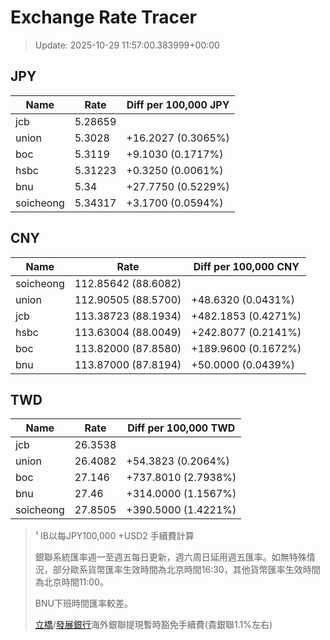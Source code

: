 # Exchange Rate Tracer

> Update: 2025-10-29 11:57:00.383999+00:00

## JPY

| Name      |    Rate | Diff per 100,000 JPY   |
|-----------|---------|------------------------|
| jcb       | 5.28659 |                        |
| union     | 5.3028  | +16.2027 (0.3065%)     |
| boc       | 5.3119  | +9.1030 (0.1717%)      |
| hsbc      | 5.31223 | +0.3250 (0.0061%)      |
| bnu       | 5.34    | +27.7750 (0.5229%)     |
| soicheong | 5.34317 | +3.1700 (0.0594%)      |

## CNY

| Name      | Rate                | Diff per 100,000 CNY   |
|-----------|---------------------|------------------------|
| soicheong | 112.85642	(88.6082) |                        |
| union     | 112.90505	(88.5700) | +48.6320 (0.0431%)     |
| jcb       | 113.38723	(88.1934) | +482.1853 (0.4271%)    |
| hsbc      | 113.63004	(88.0049) | +242.8077 (0.2141%)    |
| boc       | 113.82000	(87.8580) | +189.9600 (0.1672%)    |
| bnu       | 113.87000	(87.8194) | +50.0000 (0.0439%)     |

## TWD

| Name      |    Rate | Diff per 100,000 TWD   |
|-----------|---------|------------------------|
| jcb       | 26.3538 |                        |
| union     | 26.4082 | +54.3823 (0.2064%)     |
| boc       | 27.146  | +737.8010 (2.7938%)    |
| bnu       | 27.46   | +314.0000 (1.1567%)    |
| soicheong | 27.8505 | +390.5000 (1.4221%)    |


> ¹ IB以每JPY100,000 +USD2 手續費計算
>
> 銀聯系統匯率週一至週五每日更新，週六周日延用週五匯率。如無特殊情況，部分歐系貨幣匯率生效時間為北京時間16:30，其他貨幣匯率生效時間為北京時間11:00。
>
> BNU下班時間匯率較差。
>
> [立橋](https://www.wlbank.com.mo/uploads/ueditor/file/20181211/1544536513900230.pdf)/[發展銀行](https://www.mdb.com.mo/Service_Charges_20230728.pdf)海外銀聯提現暫時豁免手續費(貴銀聯1.1%左右)

